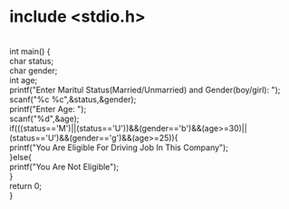 # include <stdio.h>
<br>
int main() {
    <br>
char status;
<br>
char gender;
<br>
int age;
<br>
printf("Enter Maritul Status(Married/Unmarried) and Gender(boy/girl): ");
<br>
scanf("%c %c",&status,&gender);
<br>
printf("Enter Age: ");
<br>
scanf("%d",&age);
<br>
if(((status=='M')||(status=='U'))&&(gender=='b')&&(age>=30)||(status=='U')&&(gender=='g')&&(age>=25)){
    <br>
    printf("You Are Eligible For Driving Job In This Company");
    <br>
}else{
    <br>
    printf("You Are Not Eligible");
    <br>
}<br>
    return 0;<br>
}



